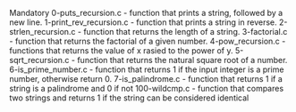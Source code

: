 Mandatory
0-puts_recursion.c - function that prints a string, followed by a new line.
1-print_rev_recursion.c - function that prints a string in reverse.
2-strlen_recursion.c - function that returns the length of a string.
3-factorial.c - function that returns the factorial of a given number.
4-pow_recursion.c - functions that returns the value of x rasied to the power of y.
5-sqrt_recursion.c - function that returns the natural square root of a number.
6-is_prime_number.c - function that returns 1 if the input integer is a prime number, otherwise return 0.
7-is_palindrome.c - function that returns 1 if a string is a palindrome and 0 if not 
100-wildcmp.c - function that compares two strings and returns 1 if the string can be considered identical